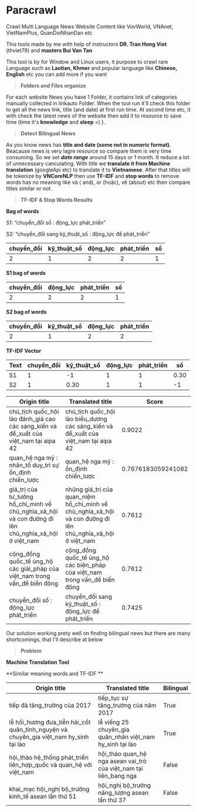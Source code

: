 # Paracrawl
Crawl Multi Language News Website Content like VovWorld, VNAnet, VietNamPlus, QuanDoiNhanDan etc

This tools made by me with help of instructors **DR. Tran Hong Viet** (thviet79) and **masters Bui Van Tan**

This tool is by for Window and Linux users, it purpose to crawl rare Language such as **Laotian, Khmer** and popular language like **Chinese, English** etc you can add more if you want

> **Folders and Files organize**

For each website News you have 1 Folder, it contains link of categories manually collected in linkauto Folder. When the tool run it'll check this folder to get all the news link, title (and date) at first run time. At second time etc, it with check the latest news of the website then add it to resource to save time (time it's **knowledge** and **sleep** =) ).

> **Detect Bilingual News**

As you know news has **title and date (some not in numeric format)**. Beacause news is very lagre resource so compare them is very time consuming. So we set ***date range*** around 15 days or 1 month. It reduce a lot of unnecessary canculating. With title we **translate it from Machine translation** (googleApi etc) to translate it to **Vietnamese**. After that titles will be tokenize by **VNCoreNLP** then use **TF-IDF** and **stop words** to remove words has no meaning like và ( and), or (hoặc), về (about) etc then compare titles similar or not.

> **TF-IDF & Stop Words Results**

**Bag of words**

S1: “chuyển_đổi số : động_lực phát_triển”

S2: “chuyển_đổi sang kỹ_thuật_số : động_lực để phát_triển”

chuyển_đổi | kỹ_thuật_số | động_lực | phát_triển| số |
--- | --- | --- | --- | --- |
2 | 1 | 2 | 2 | 1 |

**S1 bag of words**

chuyển_đổi| động_lực | phát_triển| số |
--- | --- | --- | --- |
2 | 2 | 2 | 1 |

**S2 bag of words**

chuyển_đổi | kỹ_thuật_số | động_lực | phát_triển|
--- | --- | --- | --- |
2 | 1 | 2 | 2 |

**TF-IDF Vector** 

Text |chuyển_đổi | kỹ_thuật_số | động_lực | phát_triển| số |
--- |--- | --- | --- | --- | --- |
S1 | 1| -1 | 1 | 1 | 0.30 |
S2 | 1 | 0.30 | 1 | 1 | -1 |


Origin title | Translated title | Score |
--- | --- | --- | 
chủ_tịch quốc_hội lào đánh_giá cao các sáng_kiến và đề_xuất của việt_nam tại aipa 42  | chủ_tịch quốc_hội lào biểu_dương các sáng_kiến và đề_xuất của việt_nam tại aipa 42 | 0.9022|
quan_hệ nga mỹ : nhân_tố duy_trì sự ổn_định chiến_lược | quan_hệ nga mỹ : ổn_định chiến_lược| 0.7676183059241082
giá_trị của tư_tưởng hồ_chí_minh về chủ_nghĩa_xã_hội và con đường đi lên chủ_nghĩa_xã_hội ở việt_nam | những giá_trị của quan_niệm hồ_chí_minh về chủ_nghĩa_xã_hội và con đường đi lên chủ_nghĩa_xã_hội ở việt_nam | 0.7612
cộng_đồng quốc_tế ủng_hộ các giải_pháp của việt_nam trong vấn_đề biển đông 	| cộng_đồng quốc_tế ủng_hộ các biện_pháp của việt_nam trong vấn_đề biển đông 	| 0.7612
chuyển_đổi số : động_lực phát_triển |chuyển_đổi sang kỹ_thuật_số : động_lực để phát_triển| 0.7425

Our solution working prety well on finding bilingual news but there are many shortcomings, that I'll describe at below

> **Problem**
  
  **Machine Translation Tool**

  **Similar meaning words and TF-IDF **
  
  Origin title | Translated title | Bilingual |
--- | --- | --- |
 tiếp đà tăng_trưởng của 2017 | tiếp_tục sự tăng_trưởng của năm 2017 | True
 lễ hồi_hương đưa_tiễn hài_cốt quân_tình_nguyện và chuyên_gia việt_nam hy_sinh tại lào |  lễ viếng 25 chuyên_gia quân_nhân việt_nam hy_sinh tại lào| True
 hội_thảo hệ_thống phát_triển liên_hợp_quốc và quan_hệ với việt_nam | hội_thảo quan_hệ nga asean vai_trò của việt_nam tại liên_bang nga | False
 khai_mạc hội_nghị bộ_trưởng kinh_tế asean lần thứ 51  | hội_nghị bộ_trưởng năng_lượng asean lần thứ 37| False
  
